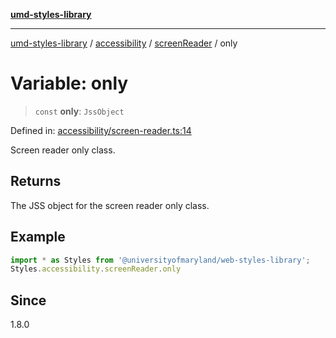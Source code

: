 [**umd-styles-library**](../../../../README.md)

***

[umd-styles-library](../../../../modules.md) / [accessibility](../../../README.md) / [screenReader](../README.md) / only

# Variable: only

> `const` **only**: `JssObject`

Defined in: [accessibility/screen-reader.ts:14](https://github.com/UMD-Digital/design-system/blob/d4b532fefdb58d8d5a6b9764db295308e13706a9/packages/styles/source/accessibility/screen-reader.ts#L14)

Screen reader only class.

## Returns

The JSS object for the screen reader only class.

## Example

```typescript
import * as Styles from '@universityofmaryland/web-styles-library';
Styles.accessibility.screenReader.only
```

## Since

1.8.0
